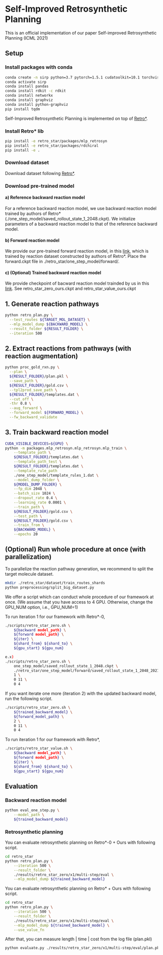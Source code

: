 # Self-Improved Retrosynthetic Planning
This is an official implementation of our paper Self-improved Retrosynthetic Planning (ICML 2021)

## Setup

### Install packages with conda

```bash
conda create -n sirp python=3.7 pytorch=1.5.1 cudatoolkit=10.1 torchvision -c pytorch
conda activate sirp
conda install pandas
conda install rdkit -c rdkit
conda install networkx
conda install graphviz
conda install python-graphviz
pip install tqdm
```
Self-Improved Retrosynthetic Planning is implemented on top of [Retro*](https://github.com/binghong-ml/retro_star).

### Install Retro* lib
```bash
pip install -e retro_star/packages/mlp_retrosyn
pip install -e retro_star/packages/rdchiral
pip install -e .
```

### Download dataset
Download dataset following [Retro*](https://github.com/binghong-ml/retro_star).

### Download pre-trained model
#### a) Reference backward reaction model
For a reference backward reaction model, we use backward reaction model trained by authors of Retro* 
(./one_step_model/saved_rollout_state_1_2048.ckpt).
We initialize parameters of a backward reaction model to that of the reference backward model.

#### b) Forward reaction model
We provide our pre-trained forward reaction model, 
in this [link](https://drive.google.com/drive/u/0/folders/13DdftEV0x55OZ8ZxHNAkmcvi_4x90hPI),
which is trained by reaction dataset constructed by authors of Retro*.
Place the forward.ckpt file in ./retro_star/one_step_model/forward/.

#### c) (Optional) Trained backward reaction model
We provide checkpoint of bacward reaction model trainded by us in this [link](https://drive.google.com/drive/u/0/folders/13DdftEV0x55OZ8ZxHNAkmcvi_4x90hPI).
See retro_star_zero_ours.ckpt and retro_star_value_ours.ckpt 

## 1. Generate reaction pathways
```bash
python retro_plan.py \
  --test_routes ${TARGET_MOL_DATASET} \
  --mlp_model_dump ${BACKWARD_MODEL} \
  --result_folder ${RESULT_FOLDER} \
  --iteration 500
```

## 2. Extract reactions from pathways (with reaction augmentation)
```bash
python proc_gold_rxn.py \
  --plan \
  ${RESULT_FOLDER}/plan.pkl \
  --save_path \
  ${RESULT_FOLDER}/gold.csv \
  --tpl2prod_save_path \
  ${RESULT_FOLDER}/templates.dat \
  --cut_off \
  -thr 0.8 \
  --aug_forward \
  --forward_model ${FORWARD_MODEL} \
  --fw_backward_validate
```

## 3. Train backward reaction model
```bash
CUDA_VISIBLE_DEVICES=${GPU} \
python -m packages.mlp_retrosyn.mlp_retrosyn.mlp_train \
    --template_path \
    ${RESULT_FOLDER}/templates.dat \
    --template_path_test \
    ${RESULT_FOLDER}/templates.dat \
    --template_rule_path 
    ./one_step_model/template_rules_1.dat \
    --model_dump_folder \
    ${MODEL_DUMP_FOLDER} \
    --fp_dim 2048 \
    --batch_size 1024 \
    --dropout_rate 0.4 \
    --learning_rate 0.0001 \
    --train_path \
    ${RESULT_FOLDER}/gold.csv \
    --test_path \
    ${RESULT_FOLDER}/gold.csv \
    --train_from \
    ${BACKWARD_MODEL} \
    --epochs 20
```

## (Optional) Run whole procedure at once (with parallelization)
To parallelize the reaction pathway generation, we recommend to split the target molecule dataset.
```bash
mkdir ./retro_star/dataset/train_routes_shards
python preprocessing/split_big_dataset.py
```
We offer a script which can conduct whole procedure of our framework at once.
(We assume that you have access to 4 GPU. Otherwise, change the GPU_NUM option, i.e., GPU_NUM=1)

To run iteration 1 for our framework with Retro*-0,
```bash
./scripts/retro_star_zero.sh \
    ${backward model_path} \
    ${forward model_path} \
    ${iter} \
    ${shard_from} ${shard_to} \
    ${gpu_start} ${gpu_num}

e.x)
./scripts/retro_star_zero.sh \
    one_step_model/saved_rollout_state_1_2048.ckpt \
    ./retro_star/one_step_model/forward/saved_rollout_state_1_2048_2021-02-09_19:06:41.ckpt \
    1 \
    0 11 \
    0 4
```

If you want iterate one more (iteration 2) with the updated backward model, run the following script.
```bash
./scripts/retro_star_zero.sh \
    ${trained_backward_model} \
    ${forward_model_path} \
    2 \
    0 11 \
    0 4
```


To run iteration 1 for our framework with Retro*,
```bash
./scripts/retro_star_value.sh \
    ${backward model_path} \
    ${forward model_path} \
    ${iter} \
    ${shard_from} ${shard_to} \
    ${gpu_start} ${gpu_num}
```

## Evaluation
### Backward reaction model
```bash
python eval_one_step.py \
    --model_path \
    ${trained_backward_model}
```

### Retrosynthetic planning
You can evaluate retrosynthetic planning on Retro*-0 + Ours with following script.
```bash
cd retro_star
python retro_plan.py \
    --iteration 500 \
    --result_folder \
    ./results/retro_star_zero/x1/multi-step/eval \
    --mlp_model_dump ${trained_backward_model}
```
You can evaluate retrosynthetic planning on Retro* + Ours with following script.
```bash
cd retro_star
python retro_plan.py \
    --iteration 500 \
    --result_folder \
    ./results/retro_star_zero/x1/multi-step/eval \
    --mlp_model_dump ${trained_backward_model} \
    --use_value_fn
```
After that, you can measure length | time | cost from the log file (plan.pkl)
```bash
python evaluate.py ./results/retro_star_zero/x1/multi-step/eval/plan.pkl
```